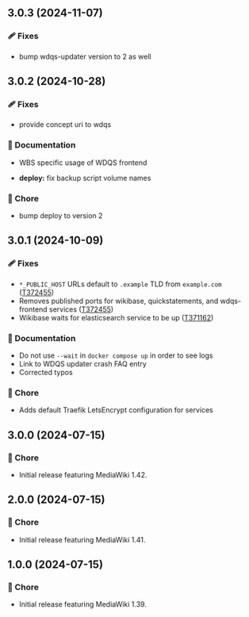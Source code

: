 ## 3.0.3 (2024-11-07)


### 🩹 Fixes

- bump wdqs-updater version to 2 as well

## 3.0.2 (2024-10-28)


### 🩹 Fixes

- provide concept uri to wdqs


### 📖 Documentation

- WBS specific usage of WDQS frontend

- **deploy:** fix backup script volume names


### 🏡 Chore

- bump deploy to version 2

## 3.0.1 (2024-10-09)

### 🩹 Fixes

- `*_PUBLIC_HOST` URLs default to `.example` TLD from `example.com` ([T372455](https://phabricator.wikimedia.org/T372455))
- Removes published ports for wikibase, quickstatements, and wdqs-frontend services ([T372455](https://phabricator.wikimedia.org/T372455))
- Wikibase waits for elasticsearch service to be up ([T371162](https://phabricator.wikimedia.org/T371162))

### 📖 Documentation

- Do not use `--wait` in `docker compose up` in order to see logs
- Link to WDQS updater crash FAQ entry
- Corrected typos

### 🏡 Chore

- Adds default Traefik LetsEncrypt configuration for services

## 3.0.0 (2024-07-15)

### 🏡 Chore
- Initial release featuring MediaWiki 1.42.

## 2.0.0 (2024-07-15)

### 🏡 Chore
- Initial release featuring MediaWiki 1.41.

## 1.0.0 (2024-07-15)

### 🏡 Chore
- Initial release featuring MediaWiki 1.39.
